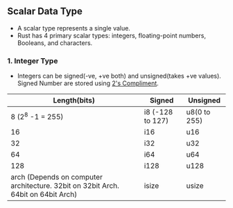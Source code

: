 ## Scalar Data Type
- A scalar type represents a single value.
- Rust has 4 primary scalar types: integers, floating-point numbers, Booleans, and characters.

### 1. Integer Type
- Integers can be signed(-ve, +ve  both) and unsigned(takes +ve values). Signed Number are stored using [2's Compliment](/Languages/Programming_Languages/C/Bitwise/Representation_of_Numbers).

|Length(bits)|Signed|Unsigned|
|---|---|---|
|8  (2<sup>8</sup> -1 = 255)|i8 (-128 to 127)|u8(0 to 255)|
|16 |i16|	u16|
|32	|i32	|u32|
|64	|i64	|u64|
|128	|i128	|u128|
|arch (Depends on computer architecture. 32bit on 32bit Arch. 64bit on 64bit Arch)	|isize	|usize|
